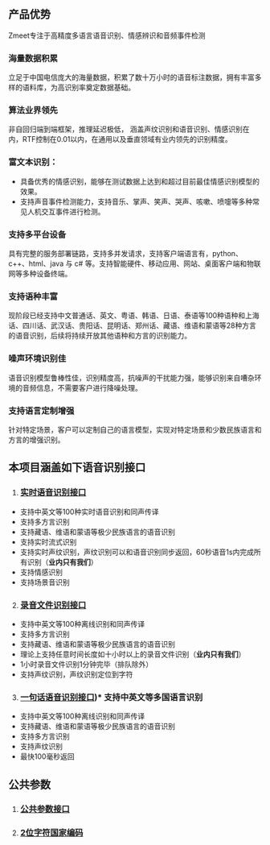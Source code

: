 ## 产品优势 
Zmeet专注于高精度多语言语音识别、情感辨识和音频事件检测

### 海量数据积累

立足于中国电信庞大的海量数据，积累了数十万小时的语音标注数据，拥有丰富多样的语料库，为高识别率奠定数据基础。  

### 算法业界领先

非自回归端到端框架，推理延迟极低， 涵盖声纹识别和语音识别、情感识别在内，RTF控制在0.01以内，在通用以及垂直领域有业内领先的识别精度。

### 富文本识别：

- 具备优秀的情感识别，能够在测试数据上达到和超过目前最佳情感识别模型的效果。
- 支持声音事件检测能力，支持音乐、掌声、笑声、哭声、咳嗽、喷嚏等多种常见人机交互事件进行检测。

### 支持多平台设备

具有完整的服务部署链路，支持多并发请求，支持客户端语言有，python、c++、html、java 与 c# 等。支持智能硬件、移动应用、网站、桌面客户端和物联网等多种设备终端。

### 支持语种丰富

现阶段已经支持中文普通话、英文、粤语、韩语、日语、泰语等100种语种和上海话、四川话、武汉话、贵阳话、昆明话、郑州话、藏语、维语和蒙语等28种方言的语音识别，后续将持续开放其他语种和方言的识别能力。

### 噪声环境识别佳

语音识别模型鲁棒性佳，识别精度高，抗噪声的干扰能力强，能够识别来自嘈杂环境的音频信息，不需要客户进行降噪处理。

### 支持语言定制增强
针对特定场景，客户可以定制自己的语言模型，实现对特定场景和少数民族语言和方言的增强识别。

## 本项目涵盖如下语音识别接口

1. ### [实时语音识别接口](./realtime/README.md)
* 支持中英文等100种实时语音识别和同声传译
* 支持多方言识别
* 支持藏语、维语和蒙语等极少民族语言的语音识别
* 支持实时流式识别
* 支持实时声纹识别，声纹识别可以和语音识别同步返回，60秒语音1s内完成所有识别（**业内只有我们**）
* 支持情感识别
* 支持场景音识别


2. ### [录音文件识别接口](./offline/README.md)
* 支持中英文等100种离线识别和同声传译
* 支持多方言识别
* 支持藏语、维语和蒙语等极少民族语言的语音识别
* 理论上支持任意时间长度如十小时以上的录音文件识别（**业内只有我们**）
* 1小时录音文件识别1分钟完毕（排队除外）
* 支持声纹识别，声纹识别定位到字符

3. ### [一句话语音识别接口](./offline/README.md))* 支持中英文等多国语言识别
* 支持中英文等100种离线识别和同声传译
* 支持藏语、维语和蒙语等极少民族语言的语音识别
* 支持多方言识别
* 支持声纹识别
* 最快100毫秒返回


## 公共参数
1. ### [公共参数接口](https://github.com/zmeet-ai/asr-sdk-v2/blob/main/docs/signature.md)
2. ### [2位字符国家编码](https://github.com/zmeet-ai/asr-sdk-v2/blob/main/docs/country_code.md)